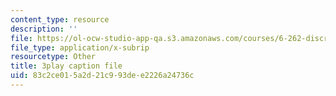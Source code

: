 ```yaml
---
content_type: resource
description: ''
file: https://ol-ocw-studio-app-qa.s3.amazonaws.com/courses/6-262-discrete-stochastic-processes-spring-2011/83c2ce015a2d21c993dee2226a24736c_mq3nFovdG3o.srt
file_type: application/x-subrip
resourcetype: Other
title: 3play caption file
uid: 83c2ce01-5a2d-21c9-93de-e2226a24736c
---
```

